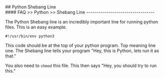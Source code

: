 <br>
<br>
## Python Shebang Line
<br>
#### FAQ >> Python >> Shebang Line
----------------------------------

  The Python Shebang line is an incredibly important line for running
python files. This is an easy example.

`#!/usr/bin/env python3`

  This code should be at the top of your python program. Top meaning
line one. The Shebang line tells your program "Hey, this is Python,
lets run it as that."

  You also need to `chmod` this file. This then says "Hey, you should
try to run this."


